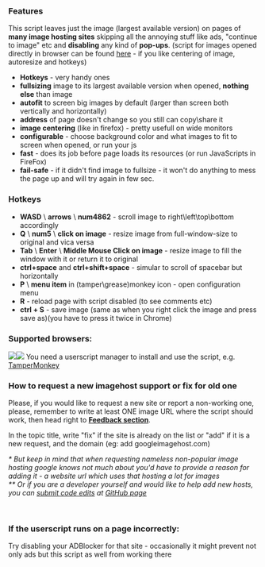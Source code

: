 <h3>Features</h3>
<p>This script leaves just the image (largest available version) on pages of <strong>many image hosting sites</strong> skipping all the annoying stuff like ads, "continue to image" etc and <strong>disabling</strong> any kind of <strong>pop-ups</strong>. (script for images opened directly in browser can be found <a href=https://github.com/Owyn/Center_Image>here</a> - if you like centering of image, autoresize and hotkeys)</p>

<ul><li><strong>Hotkeys</strong> - very handy ones</li>
<li><strong>fullsizing</strong> image to its largest available version when opened, <strong>nothing else</strong> than image</li>
<li><strong>autofit</strong> to screen big images by default (larger than screen both vertically and horizontally)</li>
<li><strong>address</strong> of page doesn't change so you still can copy\share it</li>
<li><strong>image centering</strong> (like in firefox) - pretty usefull on wide monitors</li>
<li><strong>configurable</strong> - choose background color and what images to fit to screen when opened, or run your js</a></li>
<li><strong>fast</strong> - does its job before page loads its resources (or run JavaScripts in FireFox)</li>
<li><strong>fail-safe</strong> - if it didn't find image to fullsize - it won't do anything to mess the page up and will try again in few sec.</li></ul>

<h3>Hotkeys</h3>
<ul>
<li><strong>WASD</strong> \ <strong>arrows</strong> \ <strong>num4862</strong> - scroll image to right\left\top\bottom accordingly</li>
<li><strong>Q</strong> \ <strong>num5</strong> \ <strong>click on image</strong> - resize image from full-window-size to original and vica versa</li>
<li><strong>Tab</strong> \ <strong>Enter</strong> \ <strong>Middle Mouse Click on image</strong> - resize image to fill the window with it or return it to original</li>
<li><strong>ctrl+space</strong> and <strong>ctrl+shift+space</strong> - simular to scroll of spacebar but horizontally</li>
<li><strong>P</strong> \ <strong>menu item</strong> in (tamper\grease)monkey icon - open configuration menu</li>
<li><strong>R</strong> - reload page with script disabled (to see comments etc)</li>
<li><strong>ctrl + S</strong> - save image (same as when you right click the image and press save as)(you have to press it twice in Chrome)</li>
</ul>

<h3>Supported browsers:</h3>
<img src=https://upload.wikimedia.org/wikipedia/commons/thumb/a/a5/Google_Chrome_icon_%28September_2014%29.svg/180px-Google_Chrome_icon_%28September_2014%29.svg.png><img src=https://upload.wikimedia.org/wikipedia/commons/thumb/e/e7/Mozilla_Firefox_3.5_logo_256.png/180px-Mozilla_Firefox_3.5_logo_256.png>
You need a userscript manager to install and use the script, e.g. <a href="https://www.tampermonkey.net/">TamperMonkey</a>

<h3>How to request a new imagehost support or fix for old one</h3>
<p>Please, if you would like to request a new site or report a non-working one, please, remember to write at least ONE image URL where the script should work, then head right to <strong><a href="https://github.com/Owyn/HandyImage/issues">Feedback section</a></strong>.</p>

<p>In the topic title, write "fix" if the site is already on the list or "add" if it is a new request, and the domain (eg: add googleimagehost.com)</p>

<em>* But keep in mind that when requesting nameless non-popular image hosting google knows not much about you'd have to provide a reason for adding it - a website url which uses that hosting a lot for images</em>
<br><em>** Or if you are a developer yourself and would like to help add new hosts, you can <a href="https://github.com/Owyn/HandyImage/blob/master/Tutorial:%20adding%20new%20imagehosts%20support.md">submit code edits</a> at <a href="https://github.com/Owyn/HandyImage">GitHub page</a></em>

<br>
<h3>If the userscript runs on a page incorrectly:</h3>
<p>Try disabling your ADBlocker for that site - occasionally it might prevent not only ads but this script as well from working there
</p>

